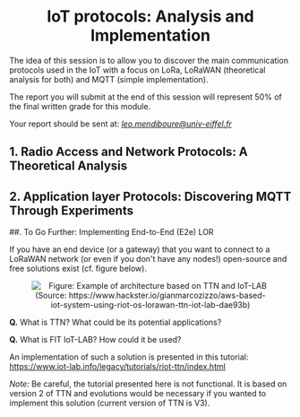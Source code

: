 <center> <h1>IoT protocols: Analysis and Implementation</h1> </center>

The idea of this session is to allow you to discover the main communication protocols used in the IoT with a focus on LoRa, LoRaWAN (theoretical analysis for both) and MQTT (simple implementation).

The report you will submit at the end of this session will represent 50% of the final written grade for this module.

Your report should be sent at: *leo.mendiboure@univ-eiffel.fr*

## 1. Radio Access and Network Protocols: A Theoretical Analysis




## 2. Application layer Protocols: Discovering MQTT Through Experiments



##. To Go Further: Implementing End-to-End (E2e) LOR

If you have an end device (or a gateway) that you want to connect to a LoRaWAN network (or even if you don't have any nodes!) open-source and free solutions exist (cf. figure below).

<div style="text-align:center">
  <figure>
      <img src="https://hackster.imgix.net/uploads/attachments/1117892/_la7bfJ4gh4.blob?auto=compress&w=900&h=675&fit=min&fm=jpg" style="float: left; margin-right: 10px;">
      <figcaption>Figure: Example of architecture based on TTN and IoT-LAB (Source: https://www.hackster.io/gianmarcozizzo/aws-based-iot-system-using-riot-os-lorawan-ttn-iot-lab-dae93b)</figcaption>
  </figure>
</div> 

**Q.** What is TTN? What could be its potential applications?

**Q.** What is FIT IoT-LAB? How could it be used?

An implementation of such a solution is presented in this tutorial: https://www.iot-lab.info/legacy/tutorials/riot-ttn/index.html 

*Note:* Be careful, the tutorial presented here is not functional. It is based on version 2 of TTN and evolutions would be necessary if you wanted to implement this solution (current version of TTN is V3).
